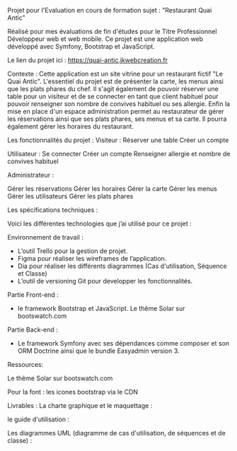 Projet pour l'Evaluation en cours de formation sujet : "Restaurant Quai Antic"

Réalisé pour mes évaluations de fin d'études pour le Titre Professionnel Développeur web et web mobile.
Ce projet est une application web développé avec Symfony, Bootstrap et JavaScript.

Le lien du projet ici : https://quai-antic.jkwebcreation.fr

Contexte : Cette application est un site vitrine pour un restaurant fictif "Le Quai Antic". L'essentiel du projet est de présenter la carte, les menus ainsi que les plats phares du chef. Il s'agit également de pouvoir  réserver une table pour un visiteur et de se connecter en tant que client habituel pour pouvoir renseigner son nombre de convives habituel ou ses allergie. Enfin la mise en place d'un espace administration permet au restaurateur de gérer les réservations ainsi que ses plats phares, ses menus et sa carte. Il pourra également gérer les horaires du restaurant.

Les fonctionnalités du projet :
Visiteur :
Réserver une table
Créer un compte

Utilisateur :
Se connecter
Créer un compte
Renseigner allergie et nombre de convives habituel

Administrateur :

Gérer les réservations
Gérer les horaires
Gérer la carte 
Gérer les menus
Gérer les utilisateurs
Gérer les plats phares

Les spécifications techniques :

Voici les différentes technologies que j’ai utilisé pour ce projet :

Environnement de travail : 
- L’outil Trello pour la gestion de projet.
- Figma pour réaliser les wireframes de l’application.
- Dia pour réaliser les différents diagrammes (Cas d'utilisation, Séquence et Classe)
- L’outil de versioning Git pour developper les fonctionnalités.

Partie Front-end :
- le framework Bootstrap et JavaScript. Le thême Solar sur bootswatch.com

Partie Back-end :
- Le framework Symfony avec ses dépendances comme composer et son ORM Doctrine ainsi que le bundle Easyadmin version 3.

Ressources:

Le thême Solar sur bootswatch.com

Pour la font : les icones bootstrap via le CDN

Livrables :
La charte graphique et le maquettage : 

le guide d'utilisation : 

Les diagrammes UML (diagramme de cas d'utilisation, de séquences et de classe) :
